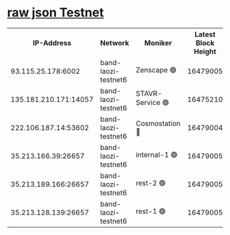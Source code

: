 
[raw json Testnet](https://rpc-check.bandt.stavr.tech/bandt/rpcbandt_result.json)
=

<table><tr><th>IP-Address</th><th>Network</th><th>Moniker</th><th>Latest Block Height</th><th>Earliest Block Height</th><th>Catching Up</th><th>Tx Index</th><th>Voting Power</th><th>Scan Time</th></tr><tr><td>93.115.25.178:6002</td><td>band-laozi-testnet6</td><td>Zenscape 🟢</td><td>16479005</td><td>12460001</td><td>False</td><td>on</td><td>0</td><td>2024-03-05T05:33:39.620001506UTC</td></tr><tr><td>135.181.210.171:14057</td><td>band-laozi-testnet6</td><td>STAVR-Service 🟢</td><td>16475210</td><td>15322501</td><td>False</td><td>on</td><td>0</td><td>2024-03-05T05:33:39.958400168UTC</td></tr><tr><td>222.106.187.14:53602</td><td>band-laozi-testnet6</td><td>Cosmostation 🔴</td><td>16479004</td><td>15423001</td><td>False</td><td>on</td><td>2203670</td><td>2024-03-05T05:33:41.317748469UTC</td></tr><tr><td>35.213.166.39:26657</td><td>band-laozi-testnet6</td><td>internal-1 🟢</td><td>16479005</td><td>16379005</td><td>False</td><td>on</td><td>0</td><td>2024-03-05T05:33:42.169421093UTC</td></tr><tr><td>35.213.189.166:26657</td><td>band-laozi-testnet6</td><td>rest-2 🟢</td><td>16479005</td><td>16379005</td><td>False</td><td>on</td><td>0</td><td>2024-03-05T05:33:43.052602129UTC</td></tr><tr><td>35.213.128.139:26657</td><td>band-laozi-testnet6</td><td>rest-1 🟢</td><td>16479005</td><td>16379005</td><td>False</td><td>on</td><td>0</td><td>2024-03-05T05:33:43.939680009UTC</td></tr></table>
